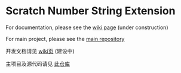 # Scratch Number String Extension
For documentation, please see the [wiki page](https://github.com/fengshuo2004/numstrext/wiki) (under construction)

For main project, please see the [main repository](https://github.com/fengshuo2004/fengshuo2004.github.io)

开发文档请见 [wiki页](https://github.com/fengshuo2004/numstrext/wiki) (建设中)

主项目及源代码请见 [此仓库](https://github.com/fengshuo2004/fengshuo2004.github.io)
